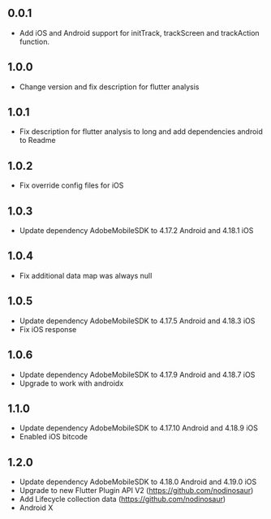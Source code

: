 ## 0.0.1

* Add iOS and Android support for initTrack, trackScreen and trackAction function.

## 1.0.0

* Change version and fix description for flutter analysis

## 1.0.1

* Fix description for flutter analysis to long and add dependencies android to Readme

## 1.0.2

* Fix override config files for iOS

## 1.0.3

* Update dependency AdobeMobileSDK to 4.17.2 Android and 4.18.1 iOS

## 1.0.4

* Fix additional data map was always null

## 1.0.5

* Update dependency AdobeMobileSDK to 4.17.5 Android and 4.18.3 iOS
* Fix iOS response 

## 1.0.6

* Update dependency AdobeMobileSDK to 4.17.9 Android and 4.18.7 iOS
* Upgrade to work with androidx

## 1.1.0

* Update dependency AdobeMobileSDK to 4.17.10 Android and 4.18.9 iOS
* Enabled iOS bitcode

## 1.2.0

* Update dependency AdobeMobileSDK to 4.18.0 Android and 4.19.0 iOS
* Upgrade to new Flutter Plugin API V2 (https://github.com/nodinosaur)
* Add Lifecycle collection data (https://github.com/nodinosaur)
* Android X

